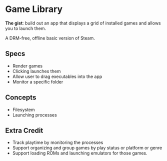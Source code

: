 # Game Library

**The gist**: build out an app that displays a grid of installed games and allows you to launch them.

A DRM-free, offline basic version of Steam.

## Specs

- Render games
- Clicking launches them
- Allow user to drag executables into the app
- Monitor a specific folder

## Concepts

- Filesystem
- Launching processes

## Extra Credit

- Track playtime by monitoring the processes
- Support organizing and group games by play status or platform or genre
- Support loading ROMs and launching emulators for those games.
